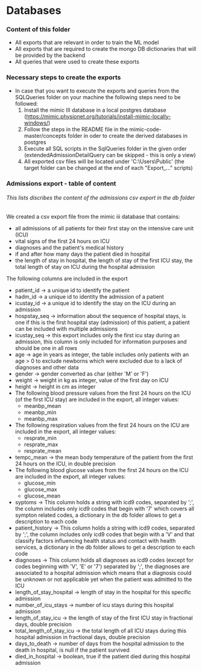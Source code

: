 # Databases

### Content of this folder
- All exports that are relevant in order to train the ML model
- All exports that are required to create the mongo DB dictionaries that will be provided by the backend
- All queries that were used to create these exports

### Necessary steps to create the exports
- In case that you want to execute the exports and queries from the SQLQueries folder on your machine the following steps need to be followed:
	1. Install the mimic III database in a local postgres database (https://mimic.physionet.org/tutorials/install-mimic-locally-windows/)
	2. Follow the steps in the README file in the mimic-code-master/concepts folder in oder to create the derived databases in postgres
	3. Execute all SQL scripts in the SqlQueries folder in the given order (extendedAdmissionDetailQuery can be skipped - this is only a view)
	4. All exported csv files will be located under 'C:\Users\Public\' (the target folder can be changed at the end of each "Export_..." scripts)
 
###  Admissions export - table of content
###### This lists discribes the content of the admissions csv export in the db folder 
We created a csv export file from the mimic iii database that contains: 
- all admissions of all patients for their first stay on the intensive care unit (ICU)
- vital signs of the first 24 hours on ICU
- diagnoses and the patient's medical history
- if and after how many days the patient died in hospital
- the length of stay in hospital, the length of stay of the first ICU stay, the total length of stay on ICU during the hospital admission

The following columns are included in the export
- patient_id -> a unique id to identify the patient
- hadm_id -> a unique id to identity the admission of a patient
- icustay_id -> a unique id to identify the stay on the ICU during an admission
- hospstay_seq -> information about the sequence of hospital stays, is one if this is the first hospital stay (admission) of this patient, a patient can be included with multiple admissions
- icustay_seq -> this export includes only the first icu stay during an admission, this column is only included for information purposes and should be one in all rows
- age -> age in years as integer, the table includes only patients with an age > 0 to exclude newborns which were excluded due to a lack of diagnoses and other data
- gender -> gender converted as char (either 'M' or 'F')
- weight -> weight in kg as integer, value of the first day on ICU
- height -> height in cm as integer
- The following blood pressure values from the first 24 hours on the ICU (of the first ICU stay) are included in the export, all integer values:
	- meanbp_mean
	- meanbp_min
	- meanbp_max
- The following respiration values from the first 24 hours on the ICU are included in the export, all integer values:	
	- resprate_min
	- resprate_max
	- resprate_mean
- tempc_mean -> the mean body temperature of the patient from the first 24 hours on the ICU, in double precision
- The following blood glucose values from the first 24 hours on the ICU are included in the export, all integer values:	
	- glucose_min
	- glucose_max
	- glucose_mean
- syptoms -> This column holds a string with icd9 codes, separated by ';', the column includes only icd9 codes that begin with '7' which covers all sympton related codes, a dictionary in the db folder allows to get a description to each code
- patient_history -> This column holds a string with icd9 codes, separated by ';', the column includes only icd9 codes that begin with a 'V' and that classify factors influencing health status and contact with health services, a dictionary in the db folder allows to get a description to each code
- diagnoses -> This column holds all diagnoses as icd9 codes (except for codes beginning with 'V', 'E' or '7') separated by ';', the diagnoses are associated to a hospital admission which means that a diagnosis could be unknown or not applicable yet when the patient was admitted to the ICU
- length_of_stay_hospital -> length of stay in the hospital for this specific admission
- number_of_icu_stays -> number of icu stays during this hospital admission
- length_of_stay_icu -> the length of stay of the first ICU stay in fractional days, double precision
- total_length_of_stay_icu -> the total length of all ICU stays during this hospital admission in fractional days, double precision
- days_to_death -> number of days from the hospital admission to the death in hospital, is null if the patient survived 
- died_in_hospital -> boolean, true if the patient died during this hospital admission
 



